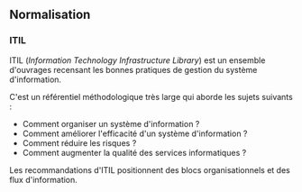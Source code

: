 ## Normalisation

### ITIL

ITIL (*Information Technology Infrastructure Library*) est un ensemble d'ouvrages recensant les bonnes pratiques de gestion du
système d'information.

C'est un référentiel méthodologique très large qui aborde les sujets suivants :

* Comment organiser un système d'information ?
* Comment améliorer l'efficacité d'un système d'information ?
* Comment réduire les risques ?
* Comment augmenter la qualité des services informatiques ?

Les recommandations d'ITIL positionnent des blocs organisationnels et des flux d'information.
